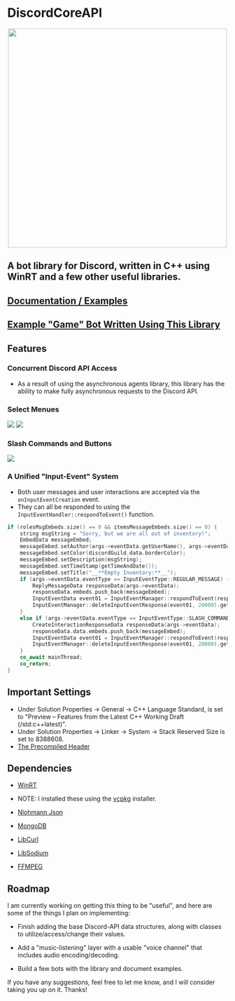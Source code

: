 # DiscordCoreAPI
<p align="center">
 <img src="https://github.com/RealTimeChris/DiscordCoreAPI/blob/main/images/TheLogo.png?raw=true"  width="500">
</p>
 
 
## A bot library for Discord, written in C++ using WinRT and a few other useful libraries.

## [Documentation / Examples](https://github.com/RealTimeChris/DiscordCoreAPI/blob/main/Documentation-Examples.md)

## [Example "Game" Bot Written Using This Library](https://github.com/RealTimeChris/MBot-GameHouse-Cpp)

## Features
### Concurrent Discord API Access
- As a result of using the asynchronous agents library, this library has the ability to make fully asynchronous requests to the Discord API.

### Select Menues
![](https://github.com/RealTimeChris/DiscordCoreAPI/blob/main/images/Screenshot%20(83).png?raw=true)
![](https://github.com/RealTimeChris/DiscordCoreAPI/blob/main/images/Screenshot%20(84).png?raw=true)

### Slash Commands and Buttons
![](https://github.com/RealTimeChris/DiscordCoreAPI/blob/main/images/Screenshot%20(53).png?raw=true)
### A Unified "Input-Event" System
- Both user messages and user interactions are accepted via the `onInputEventCreation` event.
- They can all be responded to using the `InputEventHandler::respondToEvent()` function.
```C++
if (rolesMsgEmbeds.size() == 0 && itemsMessageEmbeds.size() == 0) {
	string msgString = "Sorry, but we are all out of inventory!";
	EmbedData messageEmbed;
	messageEmbed.setAuthor(args->eventData.getUserName(), args->eventData.getAvatarURL());
	messageEmbed.setColor(discordGuild.data.borderColor);
	messageEmbed.setDescription(msgString);
	messageEmbed.setTimeStamp(getTimeAndDate());
	messageEmbed.setTitle("__**Empty Inventory:**__");
	if (args->eventData.eventType == InputEventType::REGULAR_MESSAGE) {
		ReplyMessageData responseData(args->eventData);
		responseData.embeds.push_back(messageEmbed);
		InputEventData event01 = InputEventManager::respondToEvent(responseData).get();
		InputEventManager::deleteInputEventResponse(event01, 20000).get();
	}
	else if (args->eventData.eventType == InputEventType::SLASH_COMMAND_INTERACTION) {
		CreateInteractionResponseData responseData(args->eventData);
		responseData.data.embeds.push_back(messageEmbed);
		InputEventData event01 = InputEventManager::respondToEvent(responseData).get();
		InputEventManager::deleteInputEventResponse(event01, 20000).get();
	}
	co_await mainThread;
	co_return;
}
```
## Important Settings
- Under Solution Properties -> General -> C++ Language Standard, is set to "Preview – Features from the Latest C++ Working Draft (/std:c++latest)".
- Under Solution Properties -> Linker -> System -> Stack Reserved Size is set to 8388608.
- [The Precompiled Header](https://github.com/RealTimeChris/DiscordCoreAPI/blob/main/Documentation/Precompiled%20Header.md)

## Dependencies
- [WinRT](https://docs.microsoft.com/en-us/windows/uwp/cpp-and-winrt-apis/intro-to-using-cpp-with-winrt)

- NOTE: I installed these using the [vcpkg](https://github.com/microsoft/vcpkg) installer.
 
- [Nlohmann Json](https://github.com/nlohmann/json)

- [MongoDB](https://docs.mongodb.com/manual/installation/)

- [LibCurl](https://github.com/curl/curl)

- [LibSodium](https://github.com/jedisct1/libsodium)

- [FFMPEG](http://ffmpeg.org/)

## Roadmap
I am currently working on getting this thing to be "useful", and here are some of the things I plan on implementing:

- Finish adding the base Discord-API data structures, along with classes to utilize/access/change their values.

- Add a "music-listening" layer with a usable "voice channel" that includes audio encoding/decoding.

- Build a few bots with the library and document examples.

If you have any suggestions, feel free to let me know, and I will consider taking you up on it. Thanks!
